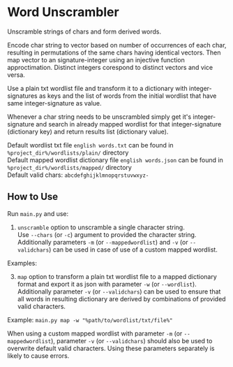 # Word Unscrambler
Unscramble strings of chars and form derived words. 

Encode char string to vector based on number of occurrences of each char, resulting in permutations of the same chars having identical vectors. Then map vector to an signature-integer using an injective function approctimation. Distinct integers corespond to distinct vectors and vice versa. 

Use a plain txt wordlist file and transform it to a dictionary with integer-signatures as keys and the list of words from the initial wordlist that have same integer-signature as value. 

Whenever a char string needs to be unscrambled simply get it's integer-signature and search in already mapped wordlist for that integer-signature (dictionary key) and return results list (dictionary value).

Default wordlist txt file `english words.txt` can be found in `%project_dir%/wordlists/plain/` directory <br/> 
Default mapped wordlist dictionary file `english words.json` can be found in `%project_dir%/wordlists/mapped/` directory <br/> 
Default valid chars: `abcdefghijklmnopqrstuvwxyz-`

## How to Use
Run `main.py` and use:

1. `unscramble` option to unscramble a single character string.<br/>    Use `--chars` (or `-c`) argument to provided the character string. Additionally parameters `-m` (or `--mappedwordlist`) and `-v` (or `--validchars`) can be used in case of use of a custom mapped wordlist. <br/>

Examples: <br/>

3. `map` option to transform a plain txt wordlist file to a mapped dictionary format and export it as json with parameter `-w` (or `--wordlist`). Additionally parameter `-v` (or `--validchars`) can be used to ensure that all words in resulting dictionary are derived by combinations of provided valid characters. <br/>

Example: `main.py map -w "%path/to/wordlist/txt/file%"`

When using a custom mapped wordlist with parameter `-m` (or `--mappedwordlist`), parameter `-v` (or `--validchars`) should also be used to overwrite default valid characters. Using these parameters separately is likely to cause errors.
 
